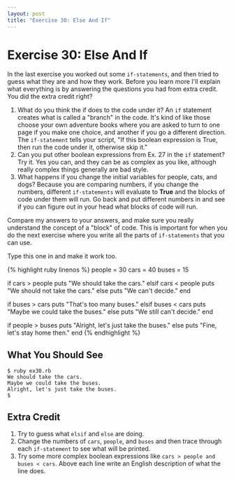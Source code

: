 ```yaml
---
layout: post
title: "Exercise 30: Else And If"
---
```

# Exercise 30: Else And If

In the last exercise you worked out some `if-statements`, and then tried to guess what they are and how they work. Before you learn more I'll explain what everything is by answering the questions you had from extra credit. You did the extra credit right?

1. What do you think the if does to the code under it? An `if` statement creates what is called a "branch" in the code. It's kind of like those choose your own adventure books where you are asked to turn to one page if you make one choice, and another if you go a different direction. The `if-statement` tells your script, "If this boolean expression is True, then run the code under it, otherwise skip it."
2. Can you put other boolean expressions from Ex. 27 in the `if` statement? Try it. Yes you can, and they can be as complex as you like, although really complex things generally are bad style.
3. What happens if you change the initial variables for people, cats, and dogs? Because you are comparing numbers, if you change the numbers, different `if-statements` will evaluate to **True** and the blocks of code under them will run. Go back and put different numbers in and see if you can figure out in your head what blocks of code will run.

Compare my answers to your answers, and make sure you really understand the concept of a "block" of code. This is important for when you do the next exercise where you write all the parts of `if-statements` that you can use.

Type this one in and make it work too.

{% highlight ruby linenos %}
people = 30
cars = 40
buses = 15

if cars > people
  puts "We should take the cars."
elsif cars < people
  puts "We should not take the cars."
else
  puts "We can't decide."
end

if buses > cars
  puts "That's too many buses."
elsif buses < cars
  puts "Maybe we could take the buses."
else
  puts "We still can't decide."
end

if people > buses
  puts "Alright, let's just take the buses."
else
  puts "Fine, let's stay home then."
end
{% endhighlight %}

## What You Should See

    $ ruby ex30.rb
    We should take the cars.
    Maybe we could take the buses.
    Alright, let's just take the buses.
    $

## Extra Credit
1. Try to guess what `elsif` and `else` are doing.
2. Change the numbers of `cars`, `people`, and `buses` and then trace through each `if-statement` to see what will be printed.
3. Try some more complex boolean expressions like `cars > people and buses < cars`.
Above each line write an English description of what the line does.
